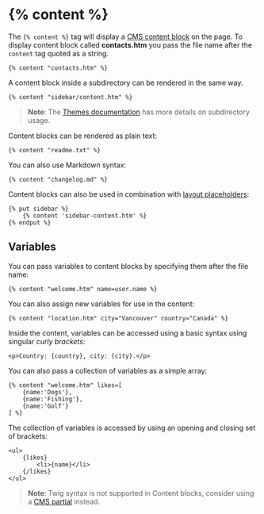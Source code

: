 # {% content %}

The `{% content %}` tag will display a [CMS content block](../cms/content) on the page. To display content block called **contacts.htm** you pass the file name after the `content` tag quoted as a string.

    {% content "contacts.htm" %}

A content block inside a subdirectory can be rendered in the same way.

    {% content "sidebar/content.htm" %}

> **Note**: The [Themes documentation](../cms/themes#subdirectories) has more details on subdirectory usage.

Content blocks can be rendered as plain text:

    {% content "readme.txt" %}

You can also use Markdown syntax:

    {% content "changelog.md" %}

Content blocks can also be used in combination with [layout placeholders](../cms/layouts#placeholders):

    {% put sidebar %}
        {% content 'sidebar-content.htm' %}
    {% endput %}

<a name="variables" class="anchor" href="#variables"></a>
## Variables

You can pass variables to content blocks by specifying them after the file name:

    {% content "welcome.htm" name=user.name %}

You can also assign new variables for use in the content:

    {% content "location.htm" city="Vancouver" country="Canada" %}

Inside the content, variables can be accessed using a basic syntax using singular *curly brackets*:

    <p>Country: {country}, city: {city}.</p>

You can also pass a collection of variables as a simple array:

    {% content "welcome.htm" likes=[
        {name:'Dogs'},
        {name:'Fishing'},
        {name:'Golf'}
    ] %}

The collection of variables is accessed by using an opening and closing set of brackets:

    <ul>
        {likes}
            <li>{name}</li>
        {/likes}
    </ul>

> **Note**: Twig syntax is not supported in Content blocks, consider using a [CMS partial](../cms/partials) instead.